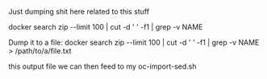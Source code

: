 Just dumping shit here related to this stuff

docker search zip --limit 100 | cut -d ' ' -f1 | grep -v NAME

Dump it to a file:
docker search zip --limit 100 | cut -d ' ' -f1 | grep -v NAME > /path/to/a/file.txt

this output file we can then feed to my oc-import-sed.sh

